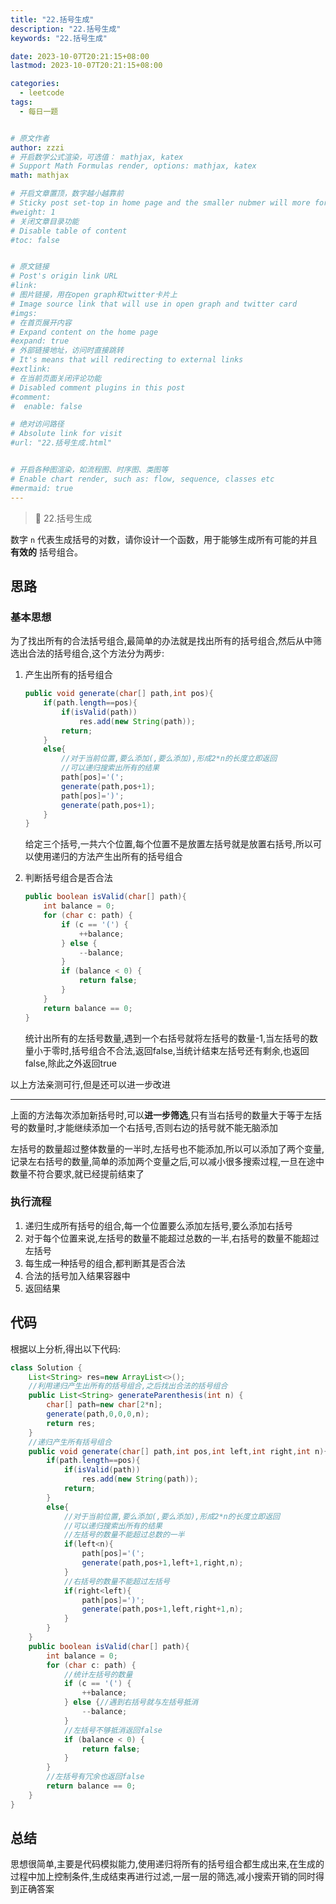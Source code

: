 ```yaml
---
title: "22.括号生成"
description: "22.括号生成"
keywords: "22.括号生成"

date: 2023-10-07T20:21:15+08:00
lastmod: 2023-10-07T20:21:15+08:00

categories:
  - leetcode
tags:
  - 每日一题


# 原文作者
author: zzzi
# 开启数学公式渲染，可选值： mathjax, katex
# Support Math Formulas render, options: mathjax, katex
math: mathjax

# 开启文章置顶，数字越小越靠前
# Sticky post set-top in home page and the smaller nubmer will more forward.
#weight: 1
# 关闭文章目录功能
# Disable table of content
#toc: false


# 原文链接
# Post's origin link URL
#link:
# 图片链接，用在open graph和twitter卡片上
# Image source link that will use in open graph and twitter card
#imgs:
# 在首页展开内容
# Expand content on the home page
#expand: true
# 外部链接地址，访问时直接跳转
# It's means that will redirecting to external links
#extlink:
# 在当前页面关闭评论功能
# Disabled comment plugins in this post
#comment:
#  enable: false

# 绝对访问路径
# Absolute link for visit
#url: "22.括号生成.html"


# 开启各种图渲染，如流程图、时序图、类图等
# Enable chart render, such as: flow, sequence, classes etc
#mermaid: true
---
```


>🏧 22.括号生成

数字 `n` 代表生成括号的对数，请你设计一个函数，用于能够生成所有可能的并且 **有效的** 括号组合。

<!--more-->

## 思路

### 基本思想

为了找出所有的合法括号组合,最简单的办法就是找出所有的括号组合,然后从中筛选出合法的括号组合,这个方法分为两步:

1. 产生出所有的括号组合

   ```java
   public void generate(char[] path,int pos){
       if(path.length==pos){
           if(isValid(path))
               res.add(new String(path));
           return;
       }
       else{
           //对于当前位置,要么添加(,要么添加),形成2*n的长度立即返回
           //可以递归搜索出所有的结果
           path[pos]='(';
           generate(path,pos+1);
           path[pos]=')';
           generate(path,pos+1);
       }
   }
   ```

   给定三个括号,一共六个位置,每个位置不是放置左括号就是放置右括号,所以可以使用递归的方法产生出所有的括号组合

2. 判断括号组合是否合法

   ```java
   public boolean isValid(char[] path){
       int balance = 0;
       for (char c: path) {
           if (c == '(') {
               ++balance;
           } else {
               --balance;
           }
           if (balance < 0) {
               return false;
           }
       }
       return balance == 0;
   }
   ```

   统计出所有的左括号数量,遇到一个右括号就将左括号的数量-1,当左括号的数量小于零时,括号组合不合法,返回false,当统计结束左括号还有剩余,也返回false,除此之外返回true

以上方法亲测可行,但是还可以进一步改进

---

上面的方法每次添加新括号时,可以**进一步筛选**,只有当右括号的数量大于等于左括号的数量时,才能继续添加一个右括号,否则右边的括号就不能无脑添加

左括号的数量超过整体数量的一半时,左括号也不能添加,所以可以添加了两个变量,记录左右括号的数量,简单的添加两个变量之后,可以减小很多搜索过程,一旦在途中数量不符合要求,就已经提前结束了

### 执行流程

1. 递归生成所有括号的组合,每一个位置要么添加左括号,要么添加右括号
2. 对于每个位置来说,左括号的数量不能超过总数的一半,右括号的数量不能超过左括号
3. 每生成一种括号的组合,都判断其是否合法
4. 合法的括号加入结果容器中
5. 返回结果

## 代码

根据以上分析,得出以下代码:

```java
class Solution {
    List<String> res=new ArrayList<>();
    //利用递归产生出所有的括号组合,之后找出合法的括号组合
    public List<String> generateParenthesis(int n) {
        char[] path=new char[2*n];
        generate(path,0,0,0,n);
        return res;
    }
    //递归产生所有括号组合
    public void generate(char[] path,int pos,int left,int right,int n){
        if(path.length==pos){
            if(isValid(path))
                res.add(new String(path));
            return;
        }
        else{
            //对于当前位置,要么添加(,要么添加),形成2*n的长度立即返回
            //可以递归搜索出所有的结果
            //左括号的数量不能超过总数的一半
            if(left<n){
                path[pos]='(';
                generate(path,pos+1,left+1,right,n);
            }
            //右括号的数量不能超过左括号
            if(right<left){
                path[pos]=')';
                generate(path,pos+1,left,right+1,n);
            }
        }
    }
    public boolean isValid(char[] path){
        int balance = 0;
        for (char c: path) {
            //统计左括号的数量
            if (c == '(') {
                ++balance;
            } else {//遇到右括号就与左括号抵消
                --balance;
            }
            //左括号不够抵消返回false
            if (balance < 0) {
                return false;
            }
        }
        //左括号有冗余也返回false
        return balance == 0;
    }
}
```

## 总结

思想很简单,主要是代码模拟能力,使用递归将所有的括号组合都生成出来,在生成的过程中加上控制条件,生成结束再进行过滤,一层一层的筛选,减小搜索开销的同时得到正确答案
